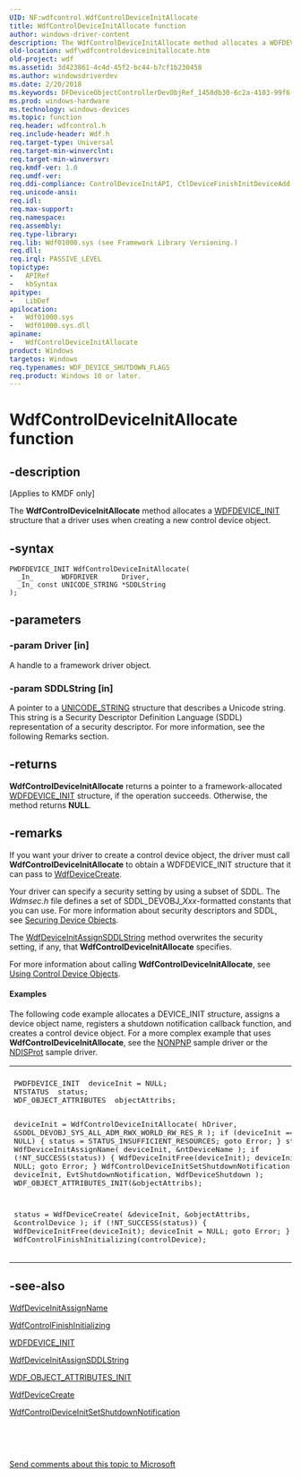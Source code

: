 ```yaml
---
UID: NF:wdfcontrol.WdfControlDeviceInitAllocate
title: WdfControlDeviceInitAllocate function
author: windows-driver-content
description: The WdfControlDeviceInitAllocate method allocates a WDFDEVICE_INIT structure that a driver uses when creating a new control device object.
old-location: wdf\wdfcontroldeviceinitallocate.htm
old-project: wdf
ms.assetid: 3d423861-4c4d-45f2-bc44-b7cf1b230458
ms.author: windowsdriverdev
ms.date: 2/20/2018
ms.keywords: DFDeviceObjectControllerDevObjRef_1450db30-6c2a-4103-99f6-2afe634000bf.xml, kmdf.wdfcontroldeviceinitallocate, WdfControlDeviceInitAllocate method, WdfControlDeviceInitAllocate, wdf.wdfcontroldeviceinitallocate, wdfcontrol/WdfControlDeviceInitAllocate
ms.prod: windows-hardware
ms.technology: windows-devices
ms.topic: function
req.header: wdfcontrol.h
req.include-header: Wdf.h
req.target-type: Universal
req.target-min-winverclnt: 
req.target-min-winversvr: 
req.kmdf-ver: 1.0
req.umdf-ver: 
req.ddi-compliance: ControlDeviceInitAPI, CtlDeviceFinishInitDeviceAdd, CtlDeviceFinishInitDrEntry, DriverCreate, InitFreeDeviceCallback, InitFreeDeviceCreate, InitFreeDeviceCreateType2, InitFreeDeviceCreateType4, KmdfIrql, KmdfIrql2
req.unicode-ansi: 
req.idl: 
req.max-support: 
req.namespace: 
req.assembly: 
req.type-library: 
req.lib: Wdf01000.sys (see Framework Library Versioning.)
req.dll: 
req.irql: PASSIVE_LEVEL
topictype:
-	APIRef
-	kbSyntax
apitype:
-	LibDef
apilocation:
-	Wdf01000.sys
-	Wdf01000.sys.dll
apiname:
-	WdfControlDeviceInitAllocate
product: Windows
targetos: Windows
req.typenames: WDF_DEVICE_SHUTDOWN_FLAGS
req.product: Windows 10 or later.
---
```


# WdfControlDeviceInitAllocate function


## -description


<p class="CCE_Message">[Applies to KMDF only]

The <b>WdfControlDeviceInitAllocate</b> method allocates a <a href="https://msdn.microsoft.com/library/windows/hardware/ff546951">WDFDEVICE_INIT</a> structure that a driver uses when creating a new control device object.


## -syntax


````
PWDFDEVICE_INIT WdfControlDeviceInitAllocate(
  _In_       WDFDRIVER      Driver,
  _In_ const UNICODE_STRING *SDDLString
);
````


## -parameters




### -param Driver [in]

A handle to a framework driver object.


### -param SDDLString [in]

A pointer to a <a href="..\wudfwdm\ns-wudfwdm-_unicode_string.md">UNICODE_STRING</a> structure that describes a Unicode string. This string is a Security Descriptor Definition Language (SDDL) representation of a security descriptor. For more information, see the following Remarks section.


## -returns



<b>WdfControlDeviceInitAllocate</b> returns a pointer to a framework-allocated <a href="https://msdn.microsoft.com/library/windows/hardware/ff546951">WDFDEVICE_INIT</a> structure, if the operation succeeds. Otherwise, the method returns <b>NULL</b>.




## -remarks



If you want your driver to create a control device object, the driver must call <b>WdfControlDeviceInitAllocate</b> to obtain a WDFDEVICE_INIT structure that it can pass to <a href="..\wdfdevice\nf-wdfdevice-wdfdevicecreate.md">WdfDeviceCreate</a>. 

Your driver can specify a security setting by using a subset of SDDL. The <i>Wdmsec.h</i> file defines a set of SDDL_DEVOBJ_<i>Xxx</i>-formatted constants that you can use. For more information about security descriptors and SDDL, see <a href="https://msdn.microsoft.com/library/windows/hardware/ff563688">Securing Device Objects</a>.

The <a href="..\wdfdevice\nf-wdfdevice-wdfdeviceinitassignsddlstring.md">WdfDeviceInitAssignSDDLString</a> method overwrites the security setting, if any, that <b>WdfControlDeviceInitAllocate</b> specifies.

For more information about calling <b>WdfControlDeviceInitAllocate</b>, see <a href="https://docs.microsoft.com/en-us/windows-hardware/drivers/wdf/using-control-device-objects">Using Control Device Objects</a>.


#### Examples

The following code example allocates a DEVICE_INIT structure, assigns a device object name, registers a shutdown notification callback function, and creates a control device object. For a more complex example that uses <b>WdfControlDeviceInitAllocate</b>, see the <a href="https://docs.microsoft.com/en-us/windows-hardware/drivers/wdf/sample-kmdf-drivers">NONPNP</a> sample driver or the <a href="https://docs.microsoft.com/en-us/windows-hardware/drivers/wdf/sample-kmdf-drivers">NDISProt</a> sample driver.

<div class="code"><span codelanguage=""><table>
<tr>
<th></th>
</tr>
<tr>
<td>
<pre>PWDFDEVICE_INIT  deviceInit = NULL;
NTSTATUS  status;
WDF_OBJECT_ATTRIBUTES  objectAttribs;

deviceInit = WdfControlDeviceInitAllocate(
                                          hDriver,
                                          &amp;SDDL_DEVOBJ_SYS_ALL_ADM_RWX_WORLD_RW_RES_R
                                          );
if (deviceInit == NULL) {
    status = STATUS_INSUFFICIENT_RESOURCES;
    goto Error;
}
status = WdfDeviceInitAssignName(
                                 deviceInit,
                                 &amp;ntDeviceName
                                 );
if (!NT_SUCCESS(status)) {
    WdfDeviceInitFree(deviceInit);
    deviceInit = NULL;
    goto Error;
}
WdfControlDeviceInitSetShutdownNotification(
                                            deviceInit,
                                            EvtShutdownNotification,
                                            WdfDeviceShutdown
                                            );
WDF_OBJECT_ATTRIBUTES_INIT(&amp;objectAttribs);

status = WdfDeviceCreate(
                         &amp;deviceInit,
                         &amp;objectAttribs,
                         &amp;controlDevice
                         );
if (!NT_SUCCESS(status)) {
    WdfDeviceInitFree(deviceInit);
    deviceInit = NULL;
    goto Error;
}
WdfControlFinishInitializing(controlDevice);</pre>
</td>
</tr>
</table></span></div>



## -see-also

<a href="..\wdfdevice\nf-wdfdevice-wdfdeviceinitassignname.md">WdfDeviceInitAssignName</a>



<a href="..\wdfcontrol\nf-wdfcontrol-wdfcontrolfinishinitializing.md">WdfControlFinishInitializing</a>



<a href="https://msdn.microsoft.com/library/windows/hardware/ff546951">WDFDEVICE_INIT</a>



<a href="..\wdfdevice\nf-wdfdevice-wdfdeviceinitassignsddlstring.md">WdfDeviceInitAssignSDDLString</a>



<a href="..\wdfobject\nf-wdfobject-wdf_object_attributes_init.md">WDF_OBJECT_ATTRIBUTES_INIT</a>



<a href="..\wdfdevice\nf-wdfdevice-wdfdevicecreate.md">WdfDeviceCreate</a>



<a href="..\wdfcontrol\nf-wdfcontrol-wdfcontroldeviceinitsetshutdownnotification.md">WdfControlDeviceInitSetShutdownNotification</a>



 

 

<a href="mailto:wsddocfb@microsoft.com?subject=Documentation%20feedback [wdf\wdf]:%20WdfControlDeviceInitAllocate method%20 RELEASE:%20(2/20/2018)&amp;body=%0A%0APRIVACY STATEMENT%0A%0AWe use your feedback to improve the documentation. We don't use your email address for any other purpose, and we'll remove your email address from our system after the issue that you're reporting is fixed. While we're working to fix this issue, we might send you an email message to ask for more info. Later, we might also send you an email message to let you know that we've addressed your feedback.%0A%0AFor more info about Microsoft's privacy policy, see http://privacy.microsoft.com/en-us/default.aspx." title="Send comments about this topic to Microsoft">Send comments about this topic to Microsoft</a>

